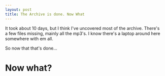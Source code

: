```yaml
---
layout: post
title: The Archive is done. Now What
---
```

It took about 10 days, but I think I've uncovered most of the archive. There's a few files missing, mainly all the mp3's. I know there's a laptop around here somewhere with em all.

So now that that's done...

# Now what?
